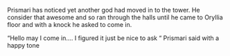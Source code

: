 Prismari has noticed yet another god had moved in to the tower. He consider that awesome and so ran through the halls until he came to Oryllia floor and with a knock he asked to come in. 

“Hello may I come in.... I figured it just be nice to ask “ Prismari said with a happy tone